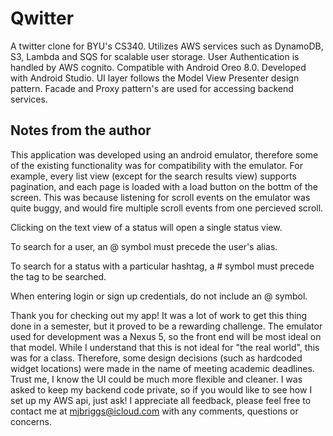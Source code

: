 # Qwitter
A twitter clone for BYU's CS340. Utilizes AWS services such as DynamoDB, S3, Lambda and SQS for scalable user storage. 
User Authentication is handled by AWS cognito. Compatible with Android Oreo 8.0. Developed with Android Studio. UI layer follows the Model View Presenter design pattern. Facade and Proxy pattern's are used for accessing backend services. 

## Notes from the author 
This application was developed using an android emulator, therefore some of the existing functionality was for compatibility 
with the emulator. For example, every list view (except for the search results view) supports pagination, and each page is 
loaded with a load button on the bottm of the screen. This was because listening for scroll events on the emulator was quite 
buggy, and would fire multiple scroll events from one percieved scroll.  

Clicking on the text view of a status will open a single status view. 

To search for a user, an @ symbol must precede the user's alias. 

To search for a status with a particular hashtag, a # symbol must precede the tag to be searched. 

When entering login or sign up credentials, do not include an @ symbol.

Thank you for checking out my app! It was a lot of work to get this thing done in a semester, but it proved to be a rewarding 
challenge. The emulator used for development was a Nexus 5, so the front end will be most ideal on that model. While I understand that this is not ideal for "the real world", this was for a class. Therefore, some design decisions (such as hardcoded widget locations) were made in the name of meeting academic deadlines. Trust me, I know the UI could be much more flexible and cleaner. I was asked to keep my backend code private, so if you would like to see how I set up my AWS api, just ask! I appreciate all feedback, please feel free to contact me at mjbriggs@icloud.com with any comments, questions or concerns. 



